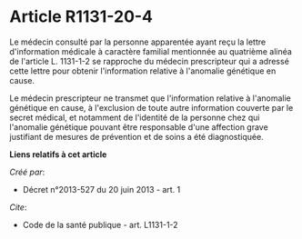 # Article R1131-20-4

Le médecin consulté par la personne apparentée ayant reçu la lettre d'information médicale à caractère familial mentionnée au
quatrième alinéa de l'article L. 1131-1-2 se rapproche du médecin prescripteur qui a adressé cette lettre pour obtenir
l'information relative à l'anomalie génétique en cause. 

Le médecin prescripteur ne transmet que l'information relative à l'anomalie génétique en cause, à l'exclusion de toute autre
information couverte par le secret médical, et notamment de l'identité de la personne chez qui l'anomalie génétique pouvant
être responsable d'une affection grave justifiant de mesures de prévention et de soins a été diagnostiquée.

**Liens relatifs à cet article**

_Créé par_:

  - Décret n°2013-527 du 20 juin 2013 - art. 1

_Cite_:

  - Code de la santé publique - art. L1131-1-2
